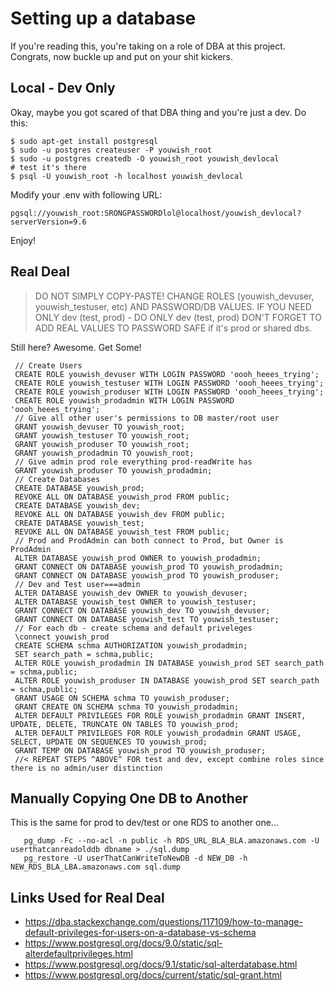 # Setting up a database

If you're reading this, you're taking on a role of DBA at this project.
Congrats, now buckle up and put on your shit kickers.

## Local - Dev Only
Okay, maybe you got scared of that DBA thing and you're just a dev.
Do this:

    $ sudo apt-get install postgresql
    $ sudo -u postgres createuser -P youwish_root
    $ sudo -u postgres createdb -O youwish_root youwish_devlocal
    # test it's there
    $ psql -U youwish_root -h localhost youwish_devlocal

Modify your .env with following URL:

    pgsql://youwish_root:SRONGPASSWORDlol@localhost/youwish_devlocal?serverVersion=9.6

Enjoy!

## Real Deal

> DO NOT SIMPLY COPY-PASTE!
> CHANGE ROLES (youwish_devuser, youwish_testuser, etc) AND PASSWORD/DB VALUES.
> IF YOU NEED ONLY dev (test, prod) - DO ONLY dev (test, prod)
> DON'T FORGET TO ADD REAL VALUES TO PASSWORD SAFE if it's prod or shared dbs.

Still here? Awesome. Get Some!

     // Create Users
     CREATE ROLE youwish_devuser WITH LOGIN PASSWORD 'oooh_heees_trying';
     CREATE ROLE youwish_testuser WITH LOGIN PASSWORD 'oooh_heees_trying';
     CREATE ROLE youwish_produser WITH LOGIN PASSWORD 'oooh_heees_trying';
     CREATE ROLE youwish_prodadmin WITH LOGIN PASSWORD 'oooh_heees_trying';
     // Give all other user's permissions to DB master/root user
     GRANT youwish_devuser TO youwish_root;
     GRANT youwish_testuser TO youwish_root;
     GRANT youwish_produser TO youwish_root;
     GRANT youwish_prodadmin TO youwish_root;
     // Give admin prod role everything prod-readWrite has
     GRANT youwish_produser TO youwish_prodadmin;
     // Create Databases
     CREATE DATABASE youwish_prod;
     REVOKE ALL ON DATABASE youwish_prod FROM public;
     CREATE DATABASE youwish_dev;
     REVOKE ALL ON DATABASE youwish_dev FROM public;
     CREATE DATABASE youwish_test;
     REVOKE ALL ON DATABASE youwish_test FROM public;
     // Prod and ProdAdmin can both connect to Prod, but Owner is ProdAdmin
     ALTER DATABASE youwish_prod OWNER to youwish_prodadmin;
     GRANT CONNECT ON DATABASE youwish_prod TO youwish_prodadmin;
     GRANT CONNECT ON DATABASE youwish_prod TO youwish_produser;  
     // Dev and Test user===admin
     ALTER DATABASE youwish_dev OWNER to youwish_devuser;
     ALTER DATABASE youwish_test OWNER to youwish_testuser;
     GRANT CONNECT ON DATABASE youwish_dev TO youwish_devuser;
     GRANT CONNECT ON DATABASE youwish_test TO youwish_testuser;
     // For each db - create schema and default priveleges
     \connect youwish_prod
     CREATE SCHEMA schma AUTHORIZATION youwish_prodadmin;
     SET search_path = schma,public;
     ALTER ROLE youwish_prodadmin IN DATABASE youwish_prod SET search_path = schma,public;
     ALTER ROLE youwish_produser IN DATABASE youwish_prod SET search_path = schma,public;
     GRANT USAGE ON SCHEMA schma TO youwish_produser;
     GRANT CREATE ON SCHEMA schma TO youwish_prodadmin;
     ALTER DEFAULT PRIVILEGES FOR ROLE youwish_prodadmin GRANT INSERT, UPDATE, DELETE, TRUNCATE ON TABLES TO youwish_prod;
     ALTER DEFAULT PRIVILEGES FOR ROLE youwish_prodadmin GRANT USAGE, SELECT, UPDATE ON SEQUENCES TO youwish_prod;
     GRANT TEMP ON DATABASE youwish_prod TO youwish_produser;
     //< REPEAT STEPS ^ABOVE^ FOR test and dev, except combine roles since there is no admin/user distinction
     
## Manually Copying One DB to Another 
This is the same for prod to dev/test or one RDS to another one...

```
   pg_dump -Fc --no-acl -n public -h RDS_URL_BLA_BLA.amazonaws.com -U userthatcanreadolddb dbname > ./sql.dump
   pg_restore -U userThatCanWriteToNewDB -d NEW_DB -h NEW_RDS_BLA_LBA.amazonaws.com sql.dump
```

## Links Used for Real Deal

* <https://dba.stackexchange.com/questions/117109/how-to-manage-default-privileges-for-users-on-a-database-vs-schema>
* <https://www.postgresql.org/docs/9.0/static/sql-alterdefaultprivileges.html>
* <https://www.postgresql.org/docs/9.1/static/sql-alterdatabase.html>
* <https://www.postgresql.org/docs/current/static/sql-grant.html>
